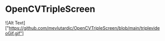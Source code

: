 # OpenCVTripleScreen


![Alt Text]["https://github.com/mevlutardic/OpenCVTripleScreen/blob/main/triplevideoGif.gif"]

